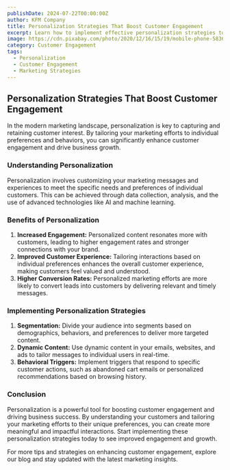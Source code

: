 ```yaml
---
publishDate: 2024-07-22T00:00:00Z
author: KFM Company
title: Personalization Strategies That Boost Customer Engagement
excerpt: Learn how to implement effective personalization strategies to enhance customer engagement and drive business growth.
image: https://cdn.pixabay.com/photo/2020/12/16/15/19/mobile-phone-5836879_1280.png
category: Customer Engagement
tags:
  - Personalization
  - Customer Engagement
  - Marketing Strategies
---
```


## Personalization Strategies That Boost Customer Engagement

In the modern marketing landscape, personalization is key to capturing and retaining customer interest. By tailoring your marketing efforts to individual preferences and behaviors, you can significantly enhance customer engagement and drive business growth.

### Understanding Personalization

Personalization involves customizing your marketing messages and experiences to meet the specific needs and preferences of individual customers. This can be achieved through data collection, analysis, and the use of advanced technologies like AI and machine learning.

### Benefits of Personalization

1. **Increased Engagement:** Personalized content resonates more with customers, leading to higher engagement rates and stronger connections with your brand.
2. **Improved Customer Experience:** Tailoring interactions based on individual preferences enhances the overall customer experience, making customers feel valued and understood.
3. **Higher Conversion Rates:** Personalized marketing efforts are more likely to convert leads into customers by delivering relevant and timely messages.

### Implementing Personalization Strategies

1. **Segmentation:** Divide your audience into segments based on demographics, behaviors, and preferences to deliver more targeted content.
2. **Dynamic Content:** Use dynamic content in your emails, websites, and ads to tailor messages to individual users in real-time.
3. **Behavioral Triggers:** Implement triggers that respond to specific customer actions, such as abandoned cart emails or personalized recommendations based on browsing history.

### Conclusion

Personalization is a powerful tool for boosting customer engagement and driving business success. By understanding your customers and tailoring your marketing efforts to their unique preferences, you can create more meaningful and impactful interactions. Start implementing these personalization strategies today to see improved engagement and growth.

For more tips and strategies on enhancing customer engagement, explore our blog and stay updated with the latest marketing insights.
